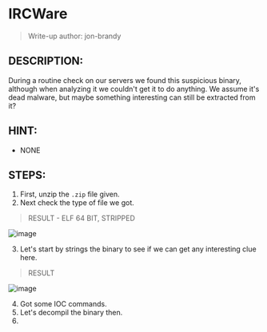 # IRCWare
> Write-up author: jon-brandy
## DESCRIPTION:
During a routine check on our servers we found this suspicious binary, although when analyzing it we couldn't get it to do anything. We assume it's dead malware, but maybe something interesting can still be extracted from it?
## HINT:
- NONE
## STEPS:
1. First, unzip the `.zip` file given.
2. Next check the type of file we got.

> RESULT - ELF 64 BIT, STRIPPED

![image](https://user-images.githubusercontent.com/70703371/212735370-4125c735-6f2b-422c-9ab6-db2990838f92.png)


3. Let's start by strings the binary to see if we can get any interesting clue here.

> RESULT

![image](https://user-images.githubusercontent.com/70703371/212735566-63bdfaa2-d58c-4684-8e34-d7723b00769e.png)


4. Got some IOC commands.
5. Let's decompil the binary then.
6. 
